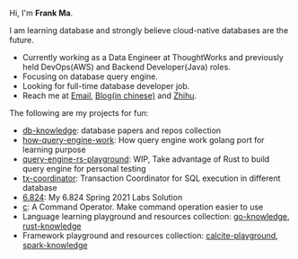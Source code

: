 Hi, I'm **Frank Ma**.

I am learning database and strongly believe cloud-native databases are the future.

- Currently working as a Data Engineer at ThoughtWorks and previously held DevOps(AWS) and Backend Developer(Java) roles.
- Focusing on database query engine.
- Looking for full-time database developer job.
- Reach me at [Email](mailto:fedomn.ma@gmail.com), [Blog(in chinese)](https://frankma.me) and [Zhihu](https://www.zhihu.com/people/fedomn).

The following are my projects for fun:

- [db-knowledge](https://github.com/Fedomn/db-knowledge): database papers and repos collection
- [how-query-engine-work](https://github.com/Fedomn/how-query-engine-work): How query engine work golang port for learning purpose
- [query-engine-rs-playground](https://github.com/Fedomn/query-engine-rs-playground): WIP, Take advantage of Rust to build query engine for personal testing
- [tx-coordinator](https://github.com/Fedomn/tx-coordinator): Transaction Coordinator for SQL execution in different database
- [6.824](https://github.com/Fedomn/6.824): My 6.824 Spring 2021 Labs Solution
- [c](https://github.com/Fedomn/c): A Command Operator. Make command operation easier to use
- Language learning playground and resources collection: [go-knowledge](https://github.com/Fedomn/go-knowledge), [rust-knowledge](https://github.com/Fedomn/rust-knowledge)
- Framework playground and resources collection: [calcite-playground](https://github.com/Fedomn/calcite-playground), [spark-knowledge](https://github.com/Fedomn/spark-knowledge)
